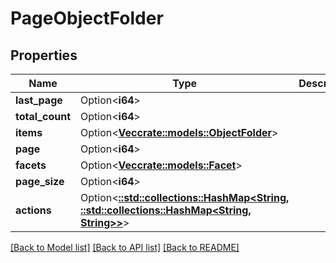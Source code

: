# PageObjectFolder

## Properties

Name | Type | Description | Notes
------------ | ------------- | ------------- | -------------
**last_page** | Option<**i64**> |  | [optional]
**total_count** | Option<**i64**> |  | [optional]
**items** | Option<[**Vec<crate::models::ObjectFolder>**](ObjectFolder.md)> |  | [optional]
**page** | Option<**i64**> |  | [optional]
**facets** | Option<[**Vec<crate::models::Facet>**](Facet.md)> |  | [optional]
**page_size** | Option<**i64**> |  | [optional]
**actions** | Option<[**::std::collections::HashMap<String, ::std::collections::HashMap<String, String>>**](map.md)> |  | [optional]

[[Back to Model list]](../README.md#documentation-for-models) [[Back to API list]](../README.md#documentation-for-api-endpoints) [[Back to README]](../README.md)


